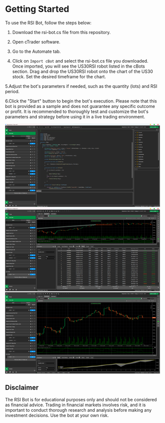 # Getting Started

To use the RSI Bot, follow the steps below:

1. Download the rsi-bot.cs file from this repository.

2. Open cTrader software.

3. Go to the Automate tab.

4. Click on `Import cBot` and select the rsi-bot.cs file you downloaded.
Once imported, you will see the US30RSI robot listed in the cBots section.
Drag and drop the US30RSI robot onto the chart of the US30 stock.
Set the desired timeframe for the chart.

5.Adjust the bot's parameters if needed, such as the quantity (lots) and RSI period.

6.Click the "Start" button to begin the bot's execution.
Please note that this bot is provided as a sample and does not guarantee any specific outcome or profit. It is recommended to thoroughly test and customize the bot's parameters and strategy before using it in a live trading environment.


![Demo 2](https://raw.githubusercontent.com/DiegoCascavita/Trading-Bot-RSI-Ctrader/Master/DEMO%20(2).png)
![Demo 3](https://raw.githubusercontent.com/DiegoCascavita/Trading-Bot-RSI-Ctrader/Master/DEMO%20(3).png)
![Demo 1](https://raw.githubusercontent.com/DiegoCascavita/Trading-Bot-RSI-Ctrader/Master/DEMO%20(1).png)

## Disclaimer
The RSI Bot is for educational purposes only and should not be considered as financial advice. Trading in financial markets involves risk, and it is important to conduct thorough research and analysis before making any investment decisions. Use the bot at your own risk.
